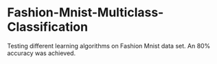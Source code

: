 # Fashion-Mnist-Multiclass-Classification
Testing different learning algorithms on Fashion Mnist data set. An 80% accuracy was achieved. 

